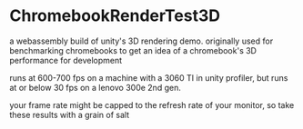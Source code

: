 # ChromebookRenderTest3D

a webassembly build of unity's 3D rendering demo. originally used for benchmarking chromebooks to get an idea of a chromebook's 3D performance for development

runs at 600-700 fps on a machine with a 3060 TI in unity profiler, but runs at or below 30 fps on a lenovo 300e 2nd gen. 

your frame rate might be capped to the refresh rate of your monitor, so take these results with a grain of salt

